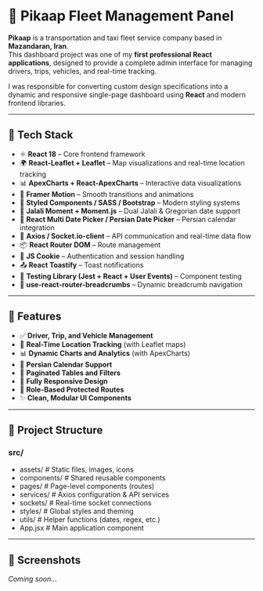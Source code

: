 # 🚖 Pikaap Fleet Management Panel

**Pikaap** is a transportation and taxi fleet service company based in **Mazandaran, Iran**.  
This dashboard project was one of my **first professional React applications**, designed to provide a complete admin interface for managing drivers, trips, vehicles, and real-time tracking.

I was responsible for converting custom design specifications into a dynamic and responsive single-page dashboard using **React** and modern frontend libraries.

---

## 🚀 Tech Stack

- ⚛️ **React 18** – Core frontend framework
- 🌍 **React-Leaflet + Leaflet** – Map visualizations and real-time location tracking
- 📊 **ApexCharts + React-ApexCharts** – Interactive data visualizations
- 🧭 **Framer Motion** – Smooth transitions and animations
- 💅 **Styled Components / SASS / Bootstrap** – Modern styling systems
- 📆 **Jalali Moment + Moment.js** – Dual Jalali & Gregorian date support
- 📅 **React Multi Date Picker / Persian Date Picker** – Persian calendar integration
- 🔌 **Axios / Socket.io-client** – API communication and real-time data flow
- 📦 **React Router DOM** – Route management
- 🔐 **JS Cookie** – Authentication and session handling
- 📤 **React Toastify** – Toast notifications
- 🧪 **Testing Library (Jest + React + User Events)** – Component testing
- 🧠 **use-react-router-breadcrumbs** – Dynamic breadcrumb navigation

---

## 📁 Features

- ✅ **Driver, Trip, and Vehicle Management**
- 📍 **Real-Time Location Tracking** (with Leaflet maps)
- 📊 **Dynamic Charts and Analytics** (with ApexCharts)
- 📅 **Persian Calendar Support**
- 🔄 **Paginated Tables and Filters**
- 📱 **Fully Responsive Design**
- 🔐 **Role-Based Protected Routes**
- ✨ **Clean, Modular UI Components**

---

## 📂 Project Structure

### src/
- assets/                # Static files, images, icons
- components/            # Shared reusable components
- pages/                 # Page-level components (routes)
- services/              # Axios configuration & API services
- sockets/               # Real-time socket connections
- styles/                # Global styles and theming
- utils/                 # Helper functions (dates, regex, etc.)
- App.jsx                # Main application component

---

## 📸 Screenshots

_Coming soon..._

